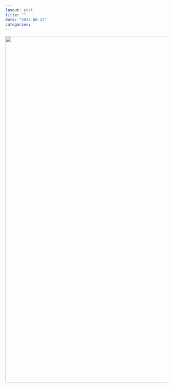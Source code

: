 ```yaml
---
layout: post
title: ""
date: "2022-08-21"
categories: 
---
```

<p><img height="1080" src="/uploads/ckeditor/pictures/309/image-20220821105420-1.png" width="1920" /></p>

